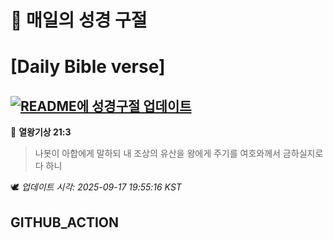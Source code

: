 # 🙏 매일의 성경 구절
# [Daily Bible verse]
## [![README에 성경구절 업데이트](https://github.com/DONGSUKA/first_test/actions/workflows/update-readme-bible.yml/badge.svg)](https://github.com/DONGSUKA/first_test/actions/workflows/update-readme-bible.yml)
<!-- START_BIBLE_VERSE -->
📖 **열왕기상 21:3**
> 나봇이 아합에게 말하되 내 조상의 유산을 왕에게 주기를 여호와께서 금하실지로다 하니

🕊️ _업데이트 시각: 2025-09-17 19:55:16 KST_
  <!-- END_BIBLE_VERSE -->
## GITHUB_ACTION
